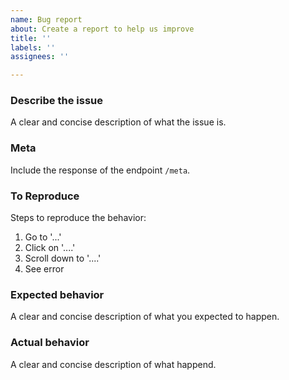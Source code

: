 ```yaml
---
name: Bug report
about: Create a report to help us improve
title: ''
labels: ''
assignees: ''

---
```


### Describe the issue
A clear and concise description of what the issue is.

### Meta
Include the response of the endpoint `/meta`.

### To Reproduce
Steps to reproduce the behavior:
1. Go to '...'
2. Click on '....'
3. Scroll down to '....'
4. See error

### Expected behavior
A clear and concise description of what you expected to happen.

### Actual behavior
A clear and concise description of what happend.
